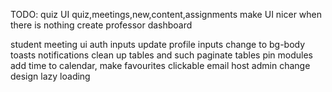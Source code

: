 TODO: 
quiz UI
quiz,meetings,new,content,assignments make UI nicer when there is nothing
create professor dashboard 

student meeting ui
auth inputs
update profile inputs
change to bg-body
toasts
notifications
clean up tables and such
paginate tables
pin modules
add time to calendar, 
make favourites clickable
email 
host
admin change design 
lazy loading
